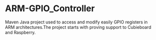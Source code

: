 ARM-GPIO_Controller
===================

Maven Java project used to access and modify easily GPIO registers in ARM architectures.The project starts with proving support to Cubieboard and Raspberry.
